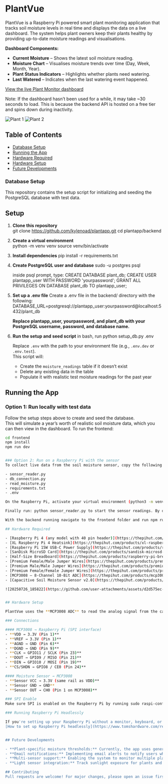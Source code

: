 # PlantVue
PlantVue is a Raspberry Pi powered smart plant monitoring application that tracks soil moisture levels in real time and displays the data on a live dashboard. The system helps plant owners keep their plants healthy by providing up-to-date moisture readings and visualisations.

**Dashboard Components:**
- **Current Moisture** – Shows the latest soil moisture reading.  
- **Moisture Chart** – Visualises moisture trends over time (Day, Week, Month, Year).  
- **Plant Status Indicators** – Highlights whether plants need watering.  
- **Last Watered** – Indicates when the last watering event happened.

[View the live Plant Monitor dashboard](https://plantvue.netlify.app/)

Note: If the dashboard hasn’t been used for a while, it may take ~30 seconds to load. This is because the backend API is hosted on a free tier and spins down during inactivity.

![Plant 1](https://github.com/user-attachments/assets/08ac5ba7-ba06-44b1-8266-b46a5c149821)
![Plant 2](https://github.com/user-attachments/assets/7bce8b52-3fc4-4aae-bb98-7fa55d625577)

## Table of Contents
- [Database Setup](#database-setup)
- [Running the App](#running-the-app)
- [Hardware Required](#hardware-required)
- [Hardware Setup](#hardware-setup)
- [Future Developments](#future-developments)


### Database Setup

This repository contains the setup script for initializing and seeding the PostgreSQL database with test data.

## Setup

1. **Clone this repository**  
    git clone https://github.com/kylenoad/plantapp.git
    cd plantapp/backend

2. **Create a virtual environment**  
    python -m venv venv
    source venv/bin/activate

3. **Install dependencies** 
    pip install -r requirements.txt

4. **Create PostgreSQL user and database**
    sudo -u postgres psql

    inside psql prompt, type:
        CREATE DATABASE plant_db;
        CREATE USER plantapp_user WITH PASSWORD 'yourpassword';
        GRANT ALL PRIVILEGES ON DATABASE plant_db TO plantapp_user;

5. **Set up a .env file** 
    Create a .env file in the backend/ directory with the following:
    DATABASE_URL=postgresql://plantapp_user:yourpassword@localhost:5432/plant_db
   
    **Replace plantapp_user, yourpassword, and plant_db with your PostgreSQL username, password, and database name.**

7. **Run the setup and seed script**
    in bash, run python setup_db.py .env
   
    Replace `.env` with the path to your environment file (e.g., `.env.dev` or `.env.test`).  
    This script will:
    - Create the `moisture_readings` table if it doesn’t exist
    - Delete any existing data in the table
    - Populate it with realistic test moisture readings for the past year

## Running the App

### Option 1: Run locally with test data
Follow the setup steps above to create and seed the database.  
This will simulate a year’s worth of realistic soil moisture data, which you can then view in the dashboard.
To run the frontend:
```bash
cd frontend
npm install
npm run dev


### Option 2: Run on a Raspberry Pi with the sensor
To collect live data from the soil moisture sensor, copy the following files to your Raspberry Pi:

- sensor_reader.py
- db_connection.py
- read_moisture.py
- requirements.txt
- .env

On the Raspberry Pi, activate your virtual environment (python3 -m venv venv source venv/bin/activate). Next run pip install -r requirements.txt

Finally run: python sensor_reader.py to start the sensor readings. By default, the script is set to take a reading every hour. 

With the backend running navigate to the frontend folder and run npm run dev

## Hardware Required

- [Raspberry Pi 4 (any model with 40 pin header)](https://thepihut.com/products/raspberry-pi-4-model-b)  
- [XL Raspberry Pi 4 Heatsink](https://thepihut.com/products/xl-raspberry-pi-4-heatsink) 
- [Raspberry Pi 15W USB-C Power Supply](https://thepihut.com/products/raspberry-pi-psu-uk)  
- [SanDisk MicroSD Card](https://thepihut.com/products/sandisk-microsd-card-class-10-a1)
- [Half-Size Breadboard](https://thepihut.com/products/raspberry-pi-breadboard-half-size)  
- [Premium Female/Male Jumper Wires](https://thepihut.com/products/premium-female-male-extension-jumper-wires-20-x-6)
- [Premium Male/Male Jumper Wires](https://thepihut.com/products/premium-male-male-jumper-wires-20-x-6-150mm)  
- [Premium Female/Female Jumper Wires](https://thepihut.com/products/premium-female-female-jumper-wires-40-x-6)  
- [MCP3008 – 8-Channel 10-Bit ADC](https://thepihut.com/products/mcp3008-8-channel-10-bit-adc-with-spi-interface)  
- [Capacitive Soil Moisture Sensor v2.0](https://thepihut.com/products/capacitive-soil-moisture-sensor)  

![20250726_185822](https://github.com/user-attachments/assets/d2d575ec-875e-4397-a51e-8762a96e1d41)


## Hardware Setup

PlantVue uses the **MCP3008 ADC** to read the analog signal from the capacitive moisture sensor and pass it to the Raspberry Pi via SPI.

### Connections

#### MCP3008 → Raspberry Pi (SPI interface)
- **VDD → 3.3V (Pin 1)**
- **VREF → 3.3V (Pin 1)**
- **AGND → GND (Pin 6)**
- **DGND → GND (Pin 9)**
- **CLK → GPIO11 / SCLK (Pin 23)**
- **DOUT → GPIO9 / MISO (Pin 21)**
- **DIN → GPIO10 / MOSI (Pin 19)**
- **CS/SHDN → GPIO8 / CE0 (Pin 24)**

#### Moisture Sensor → MCP3008
- **Sensor VCC → 3.3V (same rail as VDD)**
- **Sensor GND → GND**
- **Sensor OUT → CH0 (Pin 1 on MCP3008)**

### SPI Enable
Make sure SPI is enabled on the Raspberry Pi by running sudo raspi-config

### Running Raspberry Pi Headlessly

If you're setting up your Raspberry Pi without a monitor, keyboard, or mouse, this guide walks you through flashing the OS and enabling SSH for remote access:
[How to set up Raspberry Pi headlessly](https://www.tomshardware.com/reviews/raspberry-pi-headless-setup-how-to,6028.html)


## Future Developments

- **Plant-specific moisture thresholds:** Currently, the app uses general moisture thresholds (`OK`, `Drying`, `Dry`) suitable for most houseplants. These thresholds were tested and calibrated to ensure they reflect realistic soil moisture conditions. Future versions will allow users to select their specific plant, dynamically adjusting these thresholds for more accurate alerts for that specific plant.
- **Email notifications:** Implementing email alerts to notify users when a plant needs watering.  
- **Multi-sensor support:** Enabling the system to monitor multiple plants simultaneously.
- **Light sensor integration:** Track sunlight exposure for plants and integrate a plant API to get ideal light hours for each plant and set alerts accordingly.

## Contributing
Pull requests are welcome! For major changes, please open an issue first to discuss what you’d like to change.

